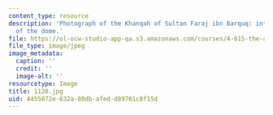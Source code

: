 ```yaml
---
content_type: resource
description: 'Photograph of the Khanqah of Sultan Faraj ibn Barquq: interior detail
  of the dome.'
file: https://ol-ocw-studio-app-qa.s3.amazonaws.com/courses/4-615-the-architecture-of-cairo-spring-2002/4455072e632a80dbafedd89701c8f15d_1120.jpg
file_type: image/jpeg
image_metadata:
  caption: ''
  credit: ''
  image-alt: ''
resourcetype: Image
title: 1120.jpg
uid: 4455072e-632a-80db-afed-d89701c8f15d
---
```


